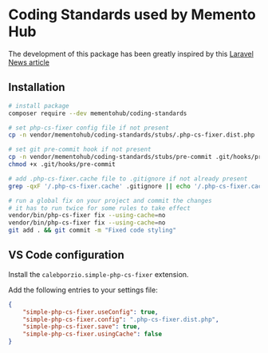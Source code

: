 # Coding Standards used by Memento Hub

The development of this package has been greatly inspired by this [Laravel News article](https://laravel-news.com/sharing-php-cs-fixer-rules-across-projects-and-teams)


## Installation

```bash
# install package
composer require --dev mementohub/coding-standards

# set php-cs-fixer config file if not present
cp -n vendor/mementohub/coding-standards/stubs/.php-cs-fixer.dist.php .php-cs-fixer.dist.php

# set git pre-commit hook if not present
cp -n vendor/mementohub/coding-standards/stubs/pre-commit .git/hooks/pre-commit
chmod +x .git/hooks/pre-commit

# add .php-cs-fixer.cache file to .gitignore if not already present
grep -qxF '/.php-cs-fixer.cache' .gitignore || echo '/.php-cs-fixer.cache' >> .gitignore

# run a global fix on your project and commit the changes
# it has to run twice for some rules to take effect
vendor/bin/php-cs-fixer fix --using-cache=no
vendor/bin/php-cs-fixer fix --using-cache=no
git add . && git commit -m "Fixed code styling"
```

## VS Code configuration

Install the `calebporzio.simple-php-cs-fixer` extension.

Add the following entries to your settings file:

```json
{
    "simple-php-cs-fixer.useConfig": true,
    "simple-php-cs-fixer.config": ".php-cs-fixer.dist.php",
    "simple-php-cs-fixer.save": true,
    "simple-php-cs-fixer.usingCache": false
}
```


